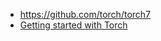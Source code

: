  - https://github.com/torch/torch7
 - [Getting started with Torch](http://torch.ch/docs/getting-started.html#_)